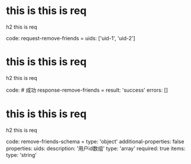 # this is this is req

h2 this is req

code:
    request-remove-friends =
  uids: ['uid-1', 'uid-2']


# this is this is req

h2 this is req

code:
    # 成功
response-remove-friends =
  result: 'success'
  errors: []


# this is this is req

h2 this is req

code:
    remove-friends-schema =
  type: 'object'
  additional-properties: false
  properties:
    uids:
      description: '用户id数组'
      type: 'array'
      required: true
      items:
        type: 'string'


